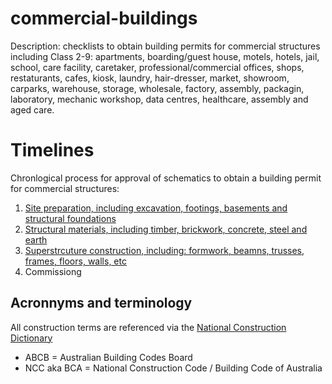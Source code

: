 # commercial-buildings
Description: checklists to obtain building permits for commercial structures including Class 2-9: apartments, boarding/guest house, motels, hotels, jail, school, care facility, caretaker, professional/commercial offices, shops, restaturants, cafes, kiosk, laundry, hair-dresser, market, showroom, carparks, warehouse, storage, wholesale, factory, assembly, packagin, laboratory, mechanic workshop, data centres, healthcare, assembly and aged care.

# Timelines
Chronlogical process for approval of schematics to obtain a building permit for commercial structures:

 1. [Site preparation, including excavation, footings, basements and structural foundations](https://github.com/earthsteading/commercial-buildings/blob/main/site-prep.md)
 2. [Structural materials, including timber, brickwork, concrete, steel and earth](https://github.com/earthsteading/commercial-buildings/blob/main/structural-materials.md)
 3. [Superstrcuture construction, including: formwork, beamns, trusses, frames, floors, walls, etc]()
 4. Commissiong 

## Acronnyms and terminology
All construction terms are referenced via the [National Construction Dictionary](https://www.constructiondictionary.com.au/search)
  * ABCB = Australian Building Codes Board
  * NCC aka BCA = National Construction Code / Building Code of Australia











